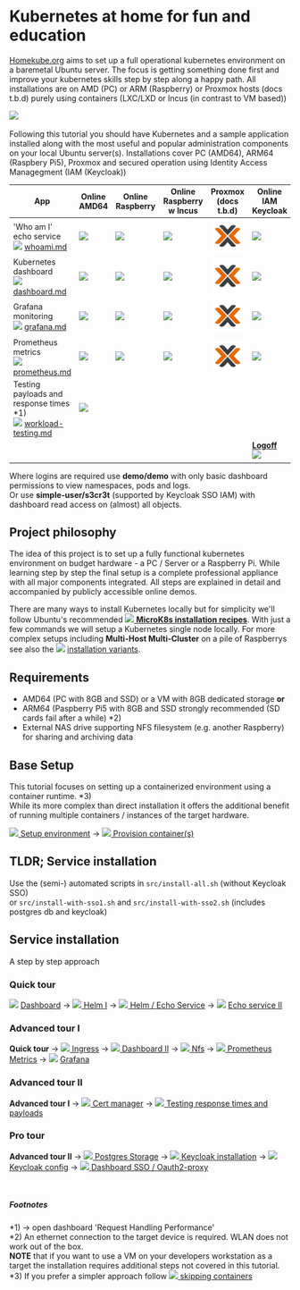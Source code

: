 # Kubernetes at home for fun and education

[Homekube.org](https://homekube.org) aims to set up a full operational kubernetes environment on a baremetal Ubuntu server. 
The focus is getting something done first and improve your kubernetes skills step by step along a happy path. 
All installations are on AMD (PC) or ARM (Raspberry) or Proxmox hosts (docs t.b.d)
purely using containers (LXC/LXD or Incus (in contrast to VM based))  

![](docs/images/Rasberry-Pi4-Stack.jpg)

Following this tutorial you should have Kubernetes and a sample application installed 
along with the most useful and popular administration components on your local Ubuntu server(s). Installations cover
PC (AMD64), ARM64 (Raspbery Pi5), Proxmox and secured operation using Identity Access Managegment (IAM (Keycloak)) 

| App                                                                                                                                           | Online <br> AMD64                                                               | Online <br> Raspberry                                      | Online <br> Raspberry <br/> w Incus            | Proxmox<br> (docs t.b.d)                                                                    | Online IAM<br> Keycloak                                                                                                                                                                                        | 
|-----------------------------------------------------------------------------------------------------------------------------------------------|---------------------------------------------------------------------------------|-----------------------------------------------------------|-------------------------------------------------|---------------------------------------------------------------------------------------------|----------------------------------------------------------------------------------------------------------------------------------------------------------------------------------------------------------------|
| 'Who am I' echo service <br/>![](docs/images/ico/color/homekube_16.png) [whoami.md](docs/whoami.md)                                           | [![](docs/images/homekube_64.png)](https://whoami.homekube.org)                 | [![](docs/images/raspberry_64.png) ](https://whoami.pi.homekube.org)                         | [![](docs/images/raspberry_64.png) ](https://whoami.piincus.homekube.org)                         | [![](docs/images/proxmox_64.png) ](https://whoami.pm1.homekube.org)                         | [![](docs/images/keycloak_64.png) ](https://whoami.auth.homekube.org)                                                                                                                                          |
| Kubernetes dashboard <br/> ![](docs/images/ico/color/homekube_16.png) [dashboard.md](docs/dashboard.md)                                       | [![](docs/images/homekube_64.png) ](https://dashboard.homekube.org/#/pod?namespace=_all) | [![](docs/images/raspberry_64.png) ](https://dashboard.pi.homekube.org/#/pod?namespace=_all) | [![](docs/images/raspberry_64.png) ](https://dashboard.piincus.homekube.org/#/pod?namespace=_all) | [![](docs/images/proxmox_64.png) ](https://dashboard.pm1.homekube.org/#/pod?namespace=_all) | [![](docs/images/keycloak_64.png) ](https://dashboard.auth.homekube.org/#/pod?namespace=_all)                                                                                                                  |
| Grafana monitoring <br/>![](docs/images/ico/color/homekube_16.png) [grafana.md](docs/grafana.md)                                              | [![](docs/images/homekube_64.png)](https://grafana.homekube.org)                | [![](docs/images/raspberry_64.png) ](https://grafana.pi.homekube.org)                        | [![](docs/images/raspberry_64.png) ](https://grafana.piincus.homekube.org)                        | [![](docs/images/proxmox_64.png) ](https://grafana.pm1.homekube.org)                        | [![](docs/images/keycloak_64.png) ](https://grafana.auth.homekube.org)                                                                                                                                         | 
| Prometheus metrics <br/>![](docs/images/ico/color/homekube_16.png) [prometheus.md](docs/prometheus.md)                                        | [![](docs/images/homekube_64.png)](https://prometheus.homekube.org)             | [![](docs/images/raspberry_64.png) ](https://prometheus.pi.homekube.org)                     | [![](docs/images/raspberry_64.png) ](https://prometheus.piincus.homekube.org)                     | [![](docs/images/proxmox_64.png) ](https://prometheus.pm1.homekube.org)                     | [![](docs/images/keycloak_64.png) ](https://prometheus.auth.homekube.org)                                                                                                                                      | 
| Testing payloads and <br/>response times *1) <br/> ![](docs/images/ico/color/homekube_16.png) [workload-testing.md](docs/workload-testing.md) | [![](docs/images/homekube_64.png) ](https://grafana.homekube.org)               |  |                                                                                 |                                                                                             |
|                                                                                                                                               | | | |                                                                                             | [ **Logoff** <br/>![](docs/images/keycloak_64.png) ](https://dashboard.auth.homekube.org/oauth2/sign_out?rd=https%3A%2F%2Fkeycloak.auth.homekube.org%2Frealms%2Fhomekube%2Fprotocol%2Fopenid-connect%2Flogout) |

Where logins are required use **demo/demo** with only basic dashboard permissions to view namespaces, pods and logs.  
Or use **simple-user/s3cr3t** (supported by Keycloak SSO IAM) with dashboard read access on (almost) all objects.

## Project philosophy
The idea of this project is to set up a fully functional kubernetes environment on budget hardware - a PC / Server or a Raspberry Pi. While learning step by step the final setup 
is a complete professional appliance with all major components integrated. All steps are explained in detail and accompanied by publicly accessible online demos. 

There are many ways to install Kubernetes locally but for simplicity we'll follow Ubuntu's recommended [![](docs/images/ico/color/ubuntu_16.png) **MicroK8s installation recipes**](https://microk8s.io/docs).
With just a few commands we will setup a Kubernetes single node locally. For more complex setups including **Multi-Host Multi-Cluster** on a pile of Raspberrys see also the ![](docs/images/ico/color/homekube_16.png) [installation variants](docs/inst_readme.md).

## Requirements

* AMD64 (PC with 8GB and SSD) or a VM with 8GB dedicated storage **or**
* ARM64 (Paspberry Pi5 with 8GB and SSD strongly recommended (SD cards fail after a while) *2)
* External NAS drive  supporting NFS filesystem (e.g. another Raspberry) for sharing and archiving data

## Base Setup

This tutorial focuses on setting up a containerized environment using a container runtime. *3)  
While its more complex than direct installation it offers the additional benefit of running multiple containers / instances of the target hardware.

![](docs/images/ico/color/homekube_16.png)[ Setup environment](docs/inst_microk8s-lxc-macvlan.md)  -> ![](docs/images/ico/color/homekube_16.png)[ Provision container(s)](docs/inst_provision-microk8s-lxc.md) 

## TLDR; Service installation

Use the (semi-) automated scripts in ``src/install-all.sh`` (without Keycloak SSO)  
or ``src/install-with-sso1.sh`` and ``src/install-with-sso2.sh`` (includes postgres db and keycloak)

## Service installation

A step by step approach

### Quick tour

![](docs/images/ico/color/homekube_16.png) [ Dashboard](docs/dashboard.md) ->
![](docs/images/ico/color/homekube_16.png)[ Helm I](docs/helm.md) ->
![](docs/images/ico/color/homekube_16.png)[ Helm / Echo Service](docs/helm-basics.md) ->
![](docs/images/ico/color/homekube_16.png) [ Echo service II](docs/whoami.md) 

### Advanced tour I
**Quick tour** ->
![](docs/images/ico/color/homekube_16.png)[ Ingress](docs/ingress.md) ->
![](docs/images/ico/color/homekube_16.png)[ Dashboard II](docs/dashboard-auth.md) ->
![](docs/images/ico/color/homekube_16.png)[ Nfs](docs/nfs.md) ->
![](docs/images/ico/color/homekube_16.png)[ Prometheus Metrics](docs/prometheus.md) ->
![](docs/images/ico/color/homekube_16.png) [ Grafana](docs/grafana.md)

### Advanced tour II
**Advanced tour I** ->
![](docs/images/ico/color/homekube_16.png)[ Cert manager](docs/cert-manager.md) ->
![](docs/images/ico/color/homekube_16.png)[ Testing response times and payloads](docs/workload-testing.md)

### Pro tour 
**Advanced tour II** ->
![](docs/images/ico/color/homekube_16.png)[ Postgres Storage](docs/postgres.md) ->
![](docs/images/ico/color/homekube_16.png)[ Keycloak installation](docs/keycloak-installation.md) ->
![](docs/images/ico/color/homekube_16.png)[ Keycloak config](docs/keycloak-configuration.md) ->
![](docs/images/ico/color/homekube_16.png)[ Dashboard SSO / Oauth2-proxy](docs/oauth-proxy.md)

<br>


##### Footnotes
*1)  -> open dashboard 'Request Handling Performance'  
*2)  An ethernet connection to the target device is required. WLAN does not work out of the box.  
**NOTE** that if you want to use a VM on your developers workstation as a target the installation requires additional steps not covered in this tutorial.  
*3) If you prefer a simpler approach follow ![](docs/images/ico/color/homekube_16.png)[ skipping containers](docs/installation.md) 